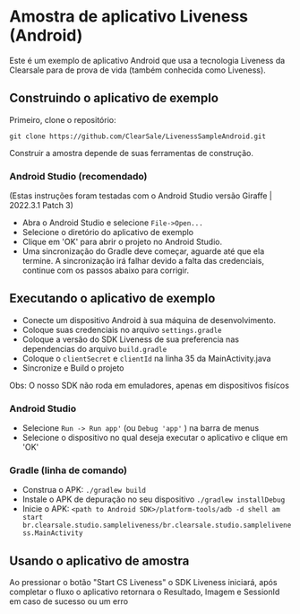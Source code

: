 Amostra de aplicativo Liveness (Android) 
===============================

Este é um exemplo de aplicativo Android que usa a tecnologia Liveness da Clearsale
para de prova de vida (também conhecida como Liveness).

##  Construindo o aplicativo de exemplo

Primeiro, clone o repositório:

`git clone https://github.com/ClearSale/LivenessSampleAndroid.git`

Construir a amostra depende de suas ferramentas de construção.

###  Android Studio (recomendado)

(Estas instruções foram testadas com o Android Studio versão Giraffe | 2022.3.1 Patch 3)

* Abra o Android Studio e selecione `File->Open...`
* Selecione o diretório do aplicativo de exemplo
* Clique em 'OK' para abrir o projeto no Android Studio.
* Uma sincronização do Gradle deve começar, aguarde até que ela termine. A sincronização irá falhar devido a falta das credenciais, continue com os passos abaixo para corrigir.

##  Executando o aplicativo de exemplo

* Conecte um dispositivo Android à sua máquina de desenvolvimento.
* Coloque suas credenciais no arquivo `settings.gradle`
* Coloque a versão do SDK Liveness de sua preferencia nas dependencias do arquivo `build.gradle` 
* Coloque o `clientSecret` e `clientId` na linha 35 da MainActivity.java
* Sincronize e Build o projeto

Obs: O nosso SDK não roda em emuladores, apenas em dispositivos fisícos

###  Android Studio

* Selecione `Run -> Run app'` (ou `Debug 'app'` ) na barra de menus
* Selecione o dispositivo no qual deseja executar o aplicativo e clique em 'OK'

###  Gradle (linha de comando)

* Construa o APK: `./gradlew build`
* Instale o APK de depuração no seu dispositivo `./gradlew installDebug`
* Inicie o APK: `<path to Android SDK>/platform-tools/adb -d shell am start br.clearsale.studio.sampleliveness/br.clearsale.studio.sampleliveness.MainActivity`

##  Usando o aplicativo de amostra

Ao pressionar o botão "Start CS Liveness" o SDK Liveness iniciará, após completar o fluxo o aplicativo retornara o Resultado, Imagem e SessionId em caso de sucesso ou um erro
